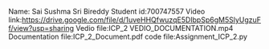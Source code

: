 Name: Sai Sushma Sri Bireddy
Student id:700747557
Video link:https://drive.google.com/file/d/1uveHHQfwuzqE5DIbpSp6gM5SlyUgzuFf/view?usp=sharing
Vedio file:ICP_2 VEDIO_DOCUMENTATION.mp4
Documentation file:ICP_2_Document.pdf
code file:Assignment_ICP_2.py

